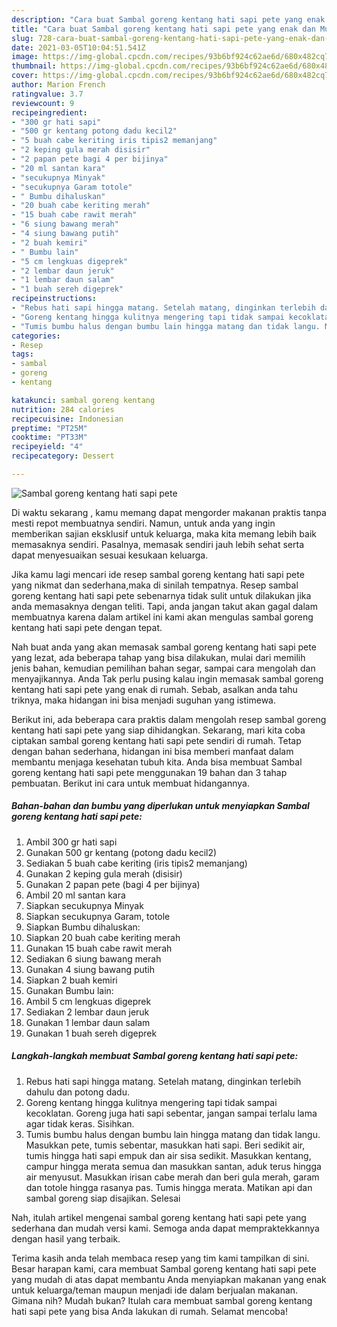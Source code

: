 ```yaml
---
description: "Cara buat Sambal goreng kentang hati sapi pete yang enak dan Mudah Dibuat"
title: "Cara buat Sambal goreng kentang hati sapi pete yang enak dan Mudah Dibuat"
slug: 728-cara-buat-sambal-goreng-kentang-hati-sapi-pete-yang-enak-dan-mudah-dibuat
date: 2021-03-05T10:04:51.541Z
image: https://img-global.cpcdn.com/recipes/93b6bf924c62ae6d/680x482cq70/sambal-goreng-kentang-hati-sapi-pete-foto-resep-utama.jpg
thumbnail: https://img-global.cpcdn.com/recipes/93b6bf924c62ae6d/680x482cq70/sambal-goreng-kentang-hati-sapi-pete-foto-resep-utama.jpg
cover: https://img-global.cpcdn.com/recipes/93b6bf924c62ae6d/680x482cq70/sambal-goreng-kentang-hati-sapi-pete-foto-resep-utama.jpg
author: Marion French
ratingvalue: 3.7
reviewcount: 9
recipeingredient:
- "300 gr hati sapi"
- "500 gr kentang potong dadu kecil2"
- "5 buah cabe keriting iris tipis2 memanjang"
- "2 keping gula merah disisir"
- "2 papan pete bagi 4 per bijinya"
- "20 ml santan kara"
- "secukupnya Minyak"
- "secukupnya Garam totole"
- " Bumbu dihaluskan"
- "20 buah cabe keriting merah"
- "15 buah cabe rawit merah"
- "6 siung bawang merah"
- "4 siung bawang putih"
- "2 buah kemiri"
- " Bumbu lain"
- "5 cm lengkuas digeprek"
- "2 lembar daun jeruk"
- "1 lembar daun salam"
- "1 buah sereh digeprek"
recipeinstructions:
- "Rebus hati sapi hingga matang. Setelah matang, dinginkan terlebih dahulu dan potong dadu."
- "Goreng kentang hingga kulitnya mengering tapi tidak sampai kecoklatan. Goreng juga hati sapi sebentar, jangan sampai terlalu lama agar tidak keras. Sisihkan."
- "Tumis bumbu halus dengan bumbu lain hingga matang dan tidak langu. Masukkan pete, tumis sebentar, masukkan hati sapi. Beri sedikit air, tumis hingga hati sapi empuk dan air sisa sedikit. Masukkan kentang, campur hingga merata semua dan masukkan santan, aduk terus hingga air menyusut. Masukkan irisan cabe merah dan beri gula merah, garam dan totole hingga rasanya pas. Tumis hingga merata. Matikan api dan sambal goreng siap disajikan. Selesai"
categories:
- Resep
tags:
- sambal
- goreng
- kentang

katakunci: sambal goreng kentang 
nutrition: 284 calories
recipecuisine: Indonesian
preptime: "PT25M"
cooktime: "PT33M"
recipeyield: "4"
recipecategory: Dessert

---
```



![Sambal goreng kentang hati sapi pete](https://img-global.cpcdn.com/recipes/93b6bf924c62ae6d/680x482cq70/sambal-goreng-kentang-hati-sapi-pete-foto-resep-utama.jpg)

Di waktu  sekarang , kamu memang dapat mengorder makanan praktis tanpa mesti repot membuatnya sendiri. Namun, untuk anda yang ingin memberikan sajian eksklusif untuk keluarga, maka kita memang lebih baik memasaknya sendiri. Pasalnya, memasak sendiri jauh lebih sehat serta dapat menyesuaikan sesuai kesukaan keluarga.

Jika kamu lagi mencari ide resep sambal goreng kentang hati sapi pete yang nikmat dan sederhana,maka di sinilah tempatnya. Resep sambal goreng kentang hati sapi pete  sebenarnya tidak sulit untuk dilakukan jika anda memasaknya dengan teliti. Tapi, anda jangan takut akan gagal dalam membuatnya 
karena dalam artikel ini kami akan mengulas sambal goreng kentang hati sapi pete dengan tepat.  



Nah buat anda yang akan memasak sambal goreng kentang hati sapi pete yang lezat, ada beberapa tahap yang bisa dilakukan, mulai dari memilih jenis bahan, kemudian pemilihan bahan segar, sampai cara mengolah dan menyajikannya. Anda Tak perlu pusing kalau ingin memasak sambal goreng kentang hati sapi pete yang enak di rumah. Sebab, asalkan anda  tahu triknya, maka hidangan ini bisa menjadi suguhan yang istimewa.

Berikut ini, ada beberapa cara praktis  dalam mengolah resep sambal goreng kentang hati sapi pete yang siap dihidangkan. Sekarang, mari kita coba ciptakan sambal goreng kentang hati sapi pete sendiri di rumah. Tetap dengan bahan sederhana, hidangan ini bisa memberi manfaat dalam membantu menjaga kesehatan tubuh kita. Anda bisa membuat Sambal goreng kentang hati sapi pete menggunakan 19 bahan dan 3 tahap pembuatan. Berikut ini cara untuk membuat hidangannya.

<!--inarticleads1-->

##### Bahan-bahan dan bumbu yang diperlukan untuk menyiapkan Sambal goreng kentang hati sapi pete:

1. Ambil 300 gr hati sapi
1. Gunakan 500 gr kentang (potong dadu kecil2)
1. Sediakan 5 buah cabe keriting (iris tipis2 memanjang)
1. Gunakan 2 keping gula merah (disisir)
1. Gunakan 2 papan pete (bagi 4 per bijinya)
1. Ambil 20 ml santan kara
1. Siapkan secukupnya Minyak
1. Siapkan secukupnya Garam, totole
1. Siapkan  Bumbu dihaluskan:
1. Siapkan 20 buah cabe keriting merah
1. Gunakan 15 buah cabe rawit merah
1. Sediakan 6 siung bawang merah
1. Gunakan 4 siung bawang putih
1. Siapkan 2 buah kemiri
1. Gunakan  Bumbu lain:
1. Ambil 5 cm lengkuas digeprek
1. Sediakan 2 lembar daun jeruk
1. Gunakan 1 lembar daun salam
1. Gunakan 1 buah sereh digeprek




<!--inarticleads2-->

##### Langkah-langkah membuat Sambal goreng kentang hati sapi pete:

1. Rebus hati sapi hingga matang. Setelah matang, dinginkan terlebih dahulu dan potong dadu.
1. Goreng kentang hingga kulitnya mengering tapi tidak sampai kecoklatan. Goreng juga hati sapi sebentar, jangan sampai terlalu lama agar tidak keras. Sisihkan.
1. Tumis bumbu halus dengan bumbu lain hingga matang dan tidak langu. Masukkan pete, tumis sebentar, masukkan hati sapi. Beri sedikit air, tumis hingga hati sapi empuk dan air sisa sedikit. Masukkan kentang, campur hingga merata semua dan masukkan santan, aduk terus hingga air menyusut. Masukkan irisan cabe merah dan beri gula merah, garam dan totole hingga rasanya pas. Tumis hingga merata. Matikan api dan sambal goreng siap disajikan. Selesai




Nah, itulah artikel mengenai  sambal goreng kentang hati sapi pete  yang sederhana dan mudah versi kami. Semoga anda dapat mempraktekkannya dengan hasil yang terbaik. 

Terima kasih anda telah membaca resep yang tim kami tampilkan di sini. Besar harapan kami, cara membuat  Sambal goreng kentang hati sapi pete yang mudah di atas dapat membantu Anda menyiapkan makanan yang enak untuk keluarga/teman maupun menjadi ide dalam berjualan makanan. Gimana nih? Mudah bukan? Itulah cara membuat sambal goreng kentang hati sapi pete yang bisa Anda lakukan di rumah. Selamat mencoba!

